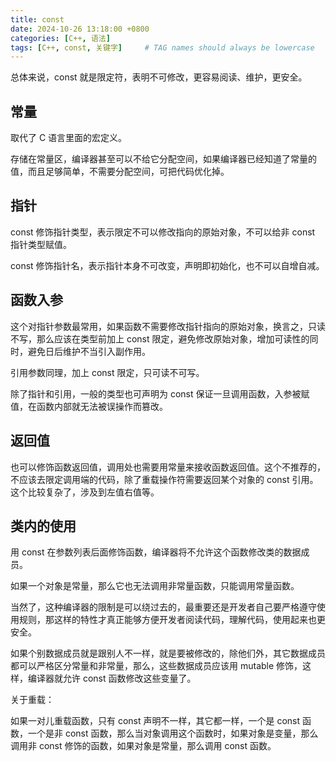 ```yaml
---
title: const
date: 2024-10-26 13:18:00 +0800
categories: [C++, 语法]
tags: [C++, const, 关键字]     # TAG names should always be lowercase
---
```


总体来说，const 就是限定符，表明不可修改，更容易阅读、维护，更安全。

## 常量

取代了 C 语言里面的宏定义。

存储在常量区，编译器甚至可以不给它分配空间，如果编译器已经知道了常量的值，而且足够简单，不需要分配空间，可把代码优化掉。

## 指针

const 修饰指针类型，表示限定不可以修改指向的原始对象，不可以给非 const 指针类型赋值。

const 修饰指针名，表示指针本身不可改变，声明即初始化，也不可以自增自减。

## 函数入参

这个对指针参数最常用，如果函数不需要修改指针指向的原始对象，换言之，只读不写，那么应该在类型前加上 const 限定，避免修改原始对象，增加可读性的同时，避免日后维护不当引入副作用。

引用参数同理，加上 const 限定，只可读不可写。

除了指针和引用，一般的类型也可声明为 const 保证一旦调用函数，入参被赋值，在函数内部就无法被误操作而篡改。

## 返回值

也可以修饰函数返回值，调用处也需要用常量来接收函数返回值。这个不推荐的，不应该去限定调用端的代码，除了重载操作符需要返回某个对象的 const 引用。这个比较复杂了，涉及到左值右值等。

## 类内的使用

用 const 在参数列表后面修饰函数，编译器将不允许这个函数修改类的数据成员。

如果一个对象是常量，那么它也无法调用非常量函数，只能调用常量函数。

当然了，这种编译器的限制是可以绕过去的，最重要还是开发者自己要严格遵守使用规则，那这样的特性才真正能够方便开发者阅读代码，理解代码，使用起来也更安全。

如果个别数据成员就是跟别人不一样，就是要被修改的，除他们外，其它数据成员都可以严格区分常量和非常量，那么，这些数据成员应该用 mutable 修饰，这样，编译器就允许 const 函数修改这些变量了。

关于重载：

如果一对儿重载函数，只有 const 声明不一样，其它都一样，一个是 const 函数，一个是非 const 函数，那么当对象调用这个函数时，如果对象是变量，那么调用非 const 修饰的函数，如果对象是常量，那么调用 const 函数。
